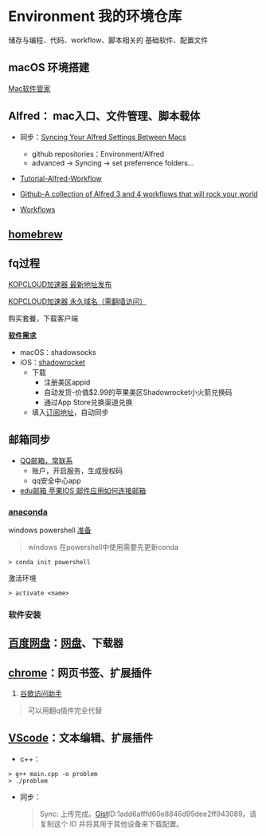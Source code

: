 # Environment 我的环境仓库

储存与编程、代码、workflow、脚本相关的
基础软件、配置文件

## macOS 环境搭建

[Mac软件管家](https://mp.weixin.qq.com/s/mVxJYiGrfselJx1b9XdvYw)

## Alfred： mac入口、文件管理、脚本载体

- 同步：[Syncing Your Alfred Settings Between Macs](https://www.alfredapp.com/help/advanced/sync/)
  - github repositories：Environment/Alfred
  - advanced -> Syncing -> set preferrence folders...

- [Tutorial-Alfred-Workflow](http://www.deanishe.net/alfred-workflow/tutorial.html)
- [Github-A collection of Alfred 3 and 4 workflows that will rock your world](https://github.com/zenorocha/alfred-workflows)
- [Workflows](https://www.alfredapp.com/help/workflows/)

## [homebrew](https://brew.sh/)

## fq过程

[KOPCLOUD加速器 最新地址发布](https://kopcloud-com.oss-cn-hongkong.aliyuncs.com/)

[KOPCLOUD加速器 永久域名（需翻墙访问）](https://www.kopcloud.com/)

购买套餐，下载客户端

[**软件需求**](https://wiki.kopjiasu.top/)

- macOS：shadowsocks
- iOS：[shadowrocket](https://github.com/v2net/Apple)
  - 下载
    - 注册美区appid
    - 自动发货-价值$2.99的苹果美区Shadowrocket小火箭兑换码
    - 通过App Store兑换渠道兑换
  - 填入[订阅地址](https://www.kopcloud.com/user)，自动同步

## 邮箱同步

- [QQ邮箱，常联系](https://mail.qq.com/)
  - 账户，开启服务，生成授权码
  - qq安全中心app
- [edu邮箱 苹果IOS 邮件应用如何连接邮箱](https://net.sjtu.edu.cn/info/1079/1299.htm)

### [anaconda](https://www.anaconda.com/)


windows powershell [准备](https://blog.csdn.net/www110120119/article/details/97613040)
> windows 在powershell中使用需要先更新conda
```shell
> conda init powershell
```

激活环境

```shell
> activate <name>
```


### 软件安装

## [百度网盘](http://pan.baidu.com/download#pan)：[网盘](https://pan.baidu.com/disk/home?#/all?path=%2F&vmode=list)、下载器


## [chrome](https://www.google.cn/chrome/index.html)：网页书签、扩展插件

  1. [谷歌访问助手](https://www.crx4chrome.com/crx/49307/)

> 可以用翻q插件完全代替

## [VScode](https://code.visualstudio.com/)：文本编辑、扩展插件

- c++：

```shell
> g++ main.cpp -o problem
> ./problem
```

- 同步：
  > Sync: 上传完成。[Gist](https://gist.github.com/mine)ID:1add6afffd60e8846d95dee2ff943089。请复制这个 ID 并将其用于其他设备来下载配置。
